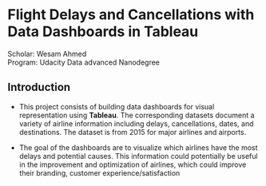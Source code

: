 # Flight Delays and Cancellations with Data Dashboards in Tableau
Scholar: Wesam Ahmed<br>
Program: Udacity Data advanced Nanodegree<br>
## Introduction
- This project consists of building data dashboards for visual representation using **Tableau**. The corresponding datasets document a variety of airline information including delays, cancellations, dates, and destinations. The dataset is from 2015 for major airlines and airports.

- The goal of the dashboards are to visualize which airlines have the most delays and potential causes. This information could potentially be useful in the improvement and optimization of airlines, which could improve their branding, customer experience/satisfaction
